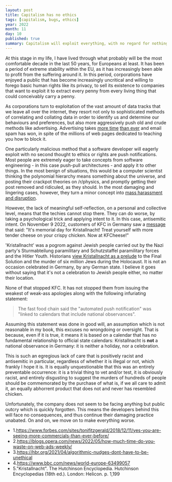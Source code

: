 ```yaml
---
layout: post
title: Capitalism has no ethics
tags: [capitalism, bugs, ethics]
year: 2022
month: 11
day: 10
published: true
summary: Capitalism will exploit everything, with no regard for nothing other than what is illegal
---
```


At this stage in my life, I have lived through what probably will be the most comfortable decade in
the last 50 years, for Europeans at least. It has been a period of extreme stability within the EU,
as it has increasingly been able to profit from the suffering around it. In this period,
corporations have enjoyed a public that has become increasingly uncritical and willing to forego
basic human rights like its privacy, to sell its existence to companies that want to exploit it to
extract every penny from every living thing that could conceivably carry a penny.

As corporations turn to exploitation of the vast amount of data tracks that we leave all over the
internet, they resort not only to sophisticated methods of correlating and collating data in order
to identify us and determine our behaviours and preferences, but also more aggressively push old and
crude methods like advertising. Advertising takes [more time](#ref1) [than ever](#ref2) and email
spam has won, in spite of the millions of web pages dedicated to teaching you how to block it.

One particularly malicious method that a software developer will eagerly exploit with no second
thought to ethics or rights are push notifications. Most people are extremely eager to take concepts
from software engineering - in this case push-pull architectures - and apply it to other things. In
the most benign of situations, this would be a computer scientist thinking the polynomial hierarchy
means something about the universe, and posting their crackpot theories on /r/physics, and promptly
getting their post removed and ridiculed, as they should. In the most damaging and lingering cases,
however, they turn a minor concept into [mass harassment and disruption](#ref3).

However, the lack of meaningful self-reflection, on a personal and collective level, means that the
techies cannot stop there. They can do worse, by taking a psychological trick and applying intent to
it. In this case, antisemitic intent. On November 9 2022, customers of KFC in Germany saw a
[message](#ref4) that said: "It's memorial day for Kristallnacht! Treat yourself with more tender
cheese on your crispy chicken. Now at KFCheese!"

'Kristallnacht' was a pogrom against Jewish people carried out by the Nazi party's Sturmabteilung
paramilitary and Schutzstaffel  paramilitary forces and the Hitler Youth. Historians [view
Kristallnacht as a prelude](#ref5) to the Final Solution and the murder of six million Jews during the
Holocaust. It is not an occasion celebrated in Germany, by any German state. I believe it goes
without saying that it's not a celebration to Jewish people either, no matter their location.

None of that stopped KFC. It has not stopped them from issuing the weakest of weak-ass apologies
along with the following infuriating statement:

> The fast food chain said the "automated push notification" was "linked to calendars that include national observances".

Assuming this statement was done in good will, an assumption which is not reasonable in my book,
this excuses no wrongdoing or oversight. That is because, even if it is true, it means it is based
on a calendar that has no fundamental relationship to official state calendars: Kristallnacht is
**not** a national observance in Germany: it is neither a holiday, nor a celebration.

This is such an egregious lack of care that is positively racist and antisemitic in particular,
regardless of whether it is illegal or not, which frankly I hope it is. It is equally unquestionable
that this was an entirely preventable occurrence: it is a trivial thing to vet and/or test, it is
obviously racist, and entirely disgusting to suggest the murders of hundreds of people should be
commemorated by the purchase of what is, if we all care to admit it, an equally abhorrent product
that does not and never has resembled chicken.

Unfortunately, the company does not seem to be facing anything but public outcry which is quickly
forgotten. This means the developers behind this will face no consequences, and thus continue their
damaging practice unabated. On and on, we move on to make everything worse.

* <a id="ref1">1.</a>https://www.forbes.com/sites/tonifitzgerald/2018/12/11/yes-you-are-seeing-more-commercials-than-ever-before/
* <a id="ref2">2.</a>https://blogs.opera.com/news/2022/05/how-much-time-do-you-waste-on-web-ads-weekly/
* <a id="ref3">3.</a>https://hbr.org/2021/04/algorithmic-nudges-dont-have-to-be-unethical
* <a id="ref4">4.</a>https://www.bbc.com/news/world-europe-63499057
* <a id="ref5">5.</a>"Kristallnacht". The Hutchinson Encyclopedia. Hutchinson Encyclopedias (18th ed.). London: Helicon. p. 1,199
